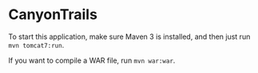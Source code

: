 # CanyonTrails

To start this application, make sure Maven 3 is installed, and then just run `mvn tomcat7:run`.

If you want to compile a WAR file, run `mvn war:war`.
